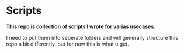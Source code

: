 # Scripts

__This repo is collection of scripts I wrote for varias usecases.__

I need to put them into seperate folders and will generally structure this repo a bit differently, but for now this is what u get. 